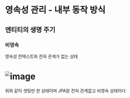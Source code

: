 

# 영속성 관리 - 내부 동작 방식
## 엔티티의 생명 주기
### 비영속
영속성 컨텍스트와 전혀 관계가 없는 상태
# ![image](https://user-images.githubusercontent.com/64236372/135511652-cbe98308-eb2e-4f86-8269-7c6daf0ab749.png)
위와 같이 셋팅만 한 상태이며
JPA랑 전혀 관계없고 비영속 상태이다
